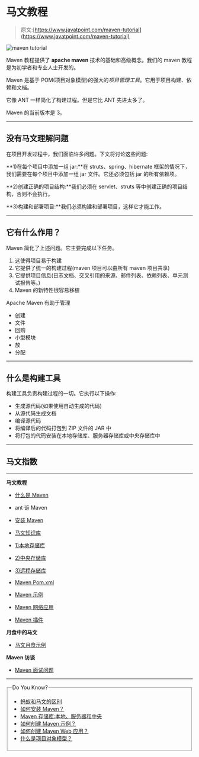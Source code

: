 # 马文教程

> 原文:[https://www.javatpoint.com/maven-tutorial](https://www.javatpoint.com/maven-tutorial)

![maven tutorial](../Images/bf708070e53879b1fa2aa44b67843902.png)

Maven 教程提供了 **apache maven** 技术的基础和高级概念。我们的 maven 教程是为初学者和专业人士开发的。

Maven 是基于 POM(项目对象模型)的强大的*项目管理工具*。它用于项目构建、依赖和文档。

它像 ANT 一样简化了构建过程。但是它比 ANT 先进太多了。

Maven 的当前版本是 3。

* * *

## 没有马文理解问题

在项目开发过程中，我们面临许多问题。下文将讨论这些问题:

**1)在每个项目中添加一组 jar:**在 struts、spring、hibernate 框架的情况下，我们需要在每个项目中添加一组 jar 文件。它还必须包括 jar 的所有依赖项。

**2)创建正确的项目结构:**我们必须在 servlet、struts 等中创建正确的项目结构，否则不会执行。

**3)构建和部署项目:**我们必须构建和部署项目，这样它才能工作。

* * *

## 它有什么作用？

Maven 简化了上述问题。它主要完成以下任务。

1.  这使得项目易于构建
2.  它提供了统一的构建过程(maven 项目可以由所有 maven 项目共享)
3.  它提供项目信息(日志文档、交叉引用的来源、邮件列表、依赖列表、单元测试报告等。)
4.  Maven 的新特性很容易移植

Apache Maven 有助于管理

*   创建
*   文件
*   回购
*   小型模块
*   放
*   分配

* * *

## 什么是构建工具

构建工具负责构建过程的一切。它执行以下操作:

*   生成源代码(如果使用自动生成的代码)
*   从源代码生成文档
*   编译源代码
*   将编译后的代码打包到 ZIP 文件的 JAR 中
*   将打包的代码安装在本地存储库、服务器存储库或中央存储库中

* * *

## 马文指数

* * *

**马文教程**

*   [什么是 Maven](maven-tutorial)
*   ant 诉 Maven
*   [安装 Maven](how-to-install-maven)
*   [马文知识库](maven-repository)
*   [1)本地存储库](maven-repository#local)
*   [2)中央存储库](maven-repository#central)
*   [3)远程存储库](maven-repository#remote)
*   [Maven Pom.xml](maven-pom-xml)

*   [Maven 示例](maven-example)
*   [Maven 网络应用](maven-web-application)
*   [Maven 插件](maven-plugin)

**月食中的马文**

*   [马文月食示例](maven-eclipse)

**Maven 访谈**

*   [Maven 面试问题](maven-interview-questions)

* * *

<fieldset><legend class="legendfont">Do You Know?</legend>

*   [蚂蚁和马文的区别](difference-between-ant-and-maven)
*   [如何安装 Maven？](how-to-install-maven)
*   [Maven 存储库:本地、服务器和中央](maven-repository)
*   [如何创建 Maven 示例？](maven-example)
*   [如何创建 Maven Web 应用？](maven-web-application)
*   [什么是项目对象模型？](maven-pom-xml)

</fieldset>